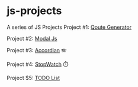 # js-projects

A series of JS Projects
Project #1: [Qoute Generator](https://github.com/ptech12/js-projects/tree/0483db252aa8eeff1d291704a512b191e946c9be/qoute-generator)

Project #2: [Modal Js](https://github.com/ptech12/js-projects/tree/0483db252aa8eeff1d291704a512b191e946c9be/modal-js)

Project #3: [Accordian](https://github.com/ptech12/js-projects/tree/f79025c2dd2c96cdb80ac4c5a2ffaca0d34c58c7/accordian) 🪗

Project #4: [StopWatch](https://github.com/ptech12/js-projects/tree/678c0e33ab8cceaffcbdc99863570ca30d06159b/stopwatch) ⏱️

Project $5: [TODO List](https://github.com/ptech12/js-projects/tree/0483db252aa8eeff1d291704a512b191e946c9be/todo-list)